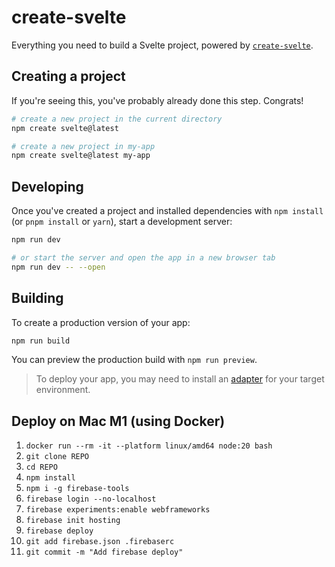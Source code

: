 # create-svelte

Everything you need to build a Svelte project, powered by [`create-svelte`](https://github.com/sveltejs/kit/tree/master/packages/create-svelte).

## Creating a project

If you're seeing this, you've probably already done this step. Congrats!

```bash
# create a new project in the current directory
npm create svelte@latest

# create a new project in my-app
npm create svelte@latest my-app
```

## Developing

Once you've created a project and installed dependencies with `npm install` (or `pnpm install` or `yarn`), start a development server:

```bash
npm run dev

# or start the server and open the app in a new browser tab
npm run dev -- --open
```

## Building

To create a production version of your app:

```bash
npm run build
```

You can preview the production build with `npm run preview`.

> To deploy your app, you may need to install an [adapter](https://kit.svelte.dev/docs/adapters) for your target environment.


## Deploy on Mac M1 (using Docker)
1. `docker run --rm -it --platform linux/amd64 node:20 bash`
2. `git clone REPO`
3. `cd REPO`
4. `npm install`
5. `npm i -g firebase-tools`
6. `firebase login --no-localhost`
7. `firebase experiments:enable webframeworks`
8. `firebase init hosting`
9. `firebase deploy`
10. `git add firebase.json .firebaserc`
11. `git commit -m "Add firebase deploy"`
